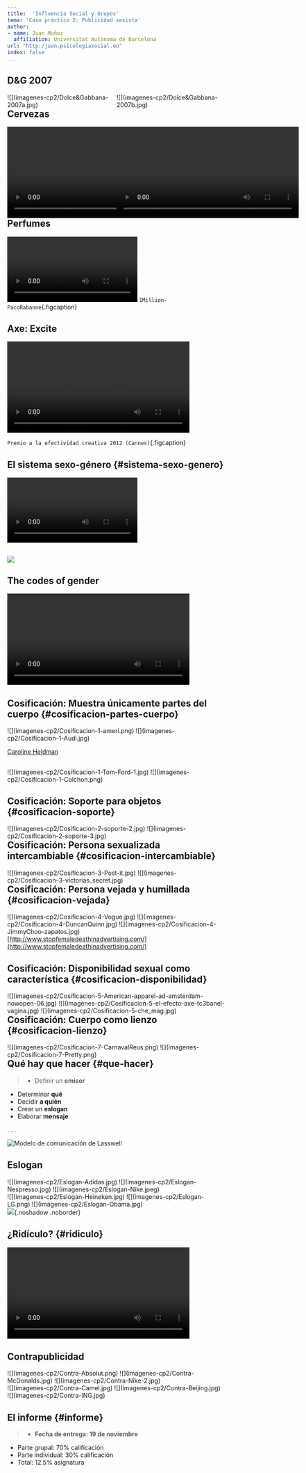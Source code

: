 ```yaml
---
title:  'Influencia Social y Grupos'
tema: 'Caso práctico 2: Publicidad sexista'
author:
- name: Juan Muñoz
  affiliation: Universitat Autònoma de Barcelona
url: "http:/juan.psicologiasocial.eu"
index: false
...
```



## D&G 2007

<div id="column1" style="float:left; margin:0; width:50%;">
![](imagenes-cp2/Dolce&Gabbana-2007a.jpg)
</div>

<div id="column1" style="float:left; margin:0; width:50%;">
![](imagenes-cp2/Dolce&Gabbana-2007b.jpg)
</div>

## Cervezas
<div id="column1" style="float:left; margin:0; width:50%;">
<video width="420"  class="stretch" controls><source src="imagenes-cp2/CervezaBrahma.mp4"></video>
</div>

<div id="column1" style="float:left; margin:0; width:50%;">
<video width="420"  class="stretch" controls><source src="imagenes-cp2/CervezaGuinness.mp4"></video>
</div>

## Perfumes

<video class="stretch" controls><source src="imagenes-cp2/1Million-PacoRabanne.mp4"></video>
`1Million-PacoRabanne`{.figcaption}

## Axe: Excite

<video width="420"  class="stretch" controls><source src="imagenes-cp2/03-Axe-Excite.mp4"></video>

`Premio a la efectividad creativa 2012 (Cannes)`{.figcaption}

## El sistema sexo-género {#sistema-sexo-genero}

<video class="stretch" controls><source src="imagenes-cp2/AlwaysLikeAGirl.mp4"></video>

##

![](imagenes-cp2/UnContenidoEsSexistaCuando.jpg)

## The codes of gender

<video width="420"  class="stretch" controls><source src="imagenes-cp2/TheCodesOfGender-sub-l.mp4"></video>

## Cosificación: Muestra únicamente partes del cuerpo {#cosificacion-partes-cuerpo}

<div id="column1" style="float:center; margin:0;">
![](imagenes-cp2/Cosificacion-1-ameri.png)
![](imagenes-cp2/Cosificacion-1-Audi.jpg)
</div>

[Caroline Heldman](http://carolineheldman.me/2012/07/02/sexual-objectification-part-1-what-is-it/)

##

<div id="column1" style="float:center; margin:0;">
<!-- ![](imagenes-cp2/Cosificacion-1-Durex-xxl-ad.jpg) -->
![](imagenes-cp2/Cosificacion-1-Tom-Ford-1.jpg)
![](imagenes-cp2/Cosificacion-1-Colchon.png)
<!-- ![](imagenes-cp2/Cosificacion-1-good.jpg) -->
</div>

## Cosificación: Soporte para objetos {#cosificacion-soporte}

<div id="column1" style="float:left; margin:0;">
![](imagenes-cp2/Cosificacion-2-soporte-2.jpg)
![](imagenes-cp2/Cosificacion-2-soporte-3.jpg)
</div>

## Cosificación: Persona sexualizada intercambiable {#cosificacion-intercambiable}

<div id="column1" style="float:left; margin:0;">
![](imagenes-cp2/Cosificacion-3-Post-it.jpg)
![](imagenes-cp2/Cosificacion-3-victorias_secret.jpg)
</div>

## Cosificación: Persona vejada y humillada {#cosificacion-vejada}
<div id="column1" style="float:left; margin:0;">
![](imagenes-cp2/Cosificacion-4-Vogue.jpg)
![](imagenes-cp2/Cosificacion-4-DuncanQuinn.jpg)
![](imagenes-cp2/Cosificacion-4-JimmyChoo-zapatos.jpg)
</div>

[http://www.stopfemaledeathinadvertising.com/](http://www.stopfemaledeathinadvertising.com/)

## Cosificación: Disponibilidad sexual como característica {#cosificacion-disponibilidad}
<div id="column1" style="float:left; margin:0;">
![](imagenes-cp2/Cosificacion-5-American-apparel-ad-amsterdam-nowopen-06.jpg)
![](imagenes-cp2/Cosificacion-5-el-efecto-axe-tc3banel-vagina.jpg)
![](imagenes-cp2/Cosificacion-5-che_mag.jpg)
</div>

## Cosificación: Cuerpo como lienzo {#cosificacion-lienzo}

<div id="column1" style="float:left; margin:0;">
![](imagenes-cp2/Cosificacion-7-CarnavalReus.png)
![](imagenes-cp2/Cosificacion-7-Pretty.png)
</div>

## Qué hay que hacer {#que-hacer}

>* Definir un **emisor**
* Determinar **qué**
* Decidir **a quién**
* Crear un **eslogan**
* Elaborar **mensaje**

. . .


![Modelo de comunicación de Lasswell](imagenes-cp2/ComunicacionLasswell.jpg)

## Eslogan

<div id="column1" style="float:left; margin:0; ">
![](imagenes-cp2/Eslogan-Adidas.jpg)
![](imagenes-cp2/Eslogan-Nespresso.jpg)
![](imagenes-cp2/Eslogan-Nike.jpeg)
</div>

<div id="column1" style="float:left; margin:0;">
![](imagenes-cp2/Eslogan-Heineken.jpg)
![](imagenes-cp2/Eslogan-LG.png)
![](imagenes-cp2/Eslogan-Obama.jpg)
</div>

<!--
##
<div id="column1" style="float:left; margin:0; ">
![](imagenes-cp2/Eslogan-Nokia.jpg)
![](imagenes-cp2/Eslogan-BMW.jpg)
![](imagenes-cp2/Eslogan-Apple.jpg)
</div>

<div id="column1" style="float:left; margin:0;">
![](imagenes-cp2/Eslogan-Rexona.jpg)
![](imagenes-cp2/Eslogan-Movistar.jpg)
![](imagenes-cp2/Eslogan-McDonalds.jpg)
</div>

![](imagenes-cp2/Eslogan-KitKat.png)
-->

##

![](imagenes-cp2/Cartells-21-d-2017.png){.noshadow .noborder}

## ¿Ridículo? {#ridiculo}

<video width="420"  class="stretch" controls><source src="imagenes-cp2/RolesIntercambiados.mp4"></video>

## Contrapublicidad
<div id="column1" style="float:left; margin:0; ">
![](imagenes-cp2/Contra-Absolut.png)
![](imagenes-cp2/Contra-McDonalds.jpg)
![](imagenes-cp2/Contra-Nike-2.jpg)
</div>

##
<div id="column1" style="float:center; margin:0; ">
![](imagenes-cp2/Contra-Camel.jpg)
![](imagenes-cp2/Contra-Beijing.jpg)
</div>
<div id="column1" style="float:center; margin:0; ">
![](imagenes-cp2/Contra-ING.jpg)
</div>

## El informe {#informe}

>* **Fecha de entrega: 19 de noviembre**
* Parte grupal: 70% calificación
* Parte individual: 30% calificación
* Total: 12.5% asignatura
